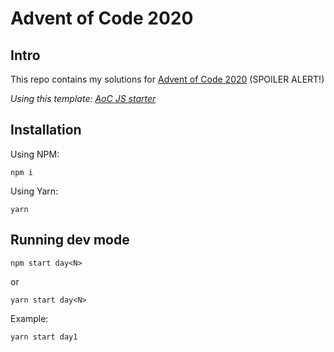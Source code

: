 # Advent of Code 2020
## Intro

This repo contains my solutions for [Advent of Code 2020](https://adventofcode.com/2020) (SPOILER ALERT!)


_Using this template: [AoC JS starter](https://github.com/caderek/aoc-starter-js)_

## Installation

Using NPM:

```
npm i
```

Using Yarn:

```
yarn
```

## Running dev mode

```
npm start day<N>
```

or

```
yarn start day<N>
```

Example:

```
yarn start day1
```
